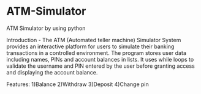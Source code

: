 # ATM-Simulator

ATM Simulator by using python

Introduction -
The ATM (Automated teller machine) Simulator System provides an interactive platform for users to simulate their banking transactions in a controlled environment. The program stores user data including names, PINs and account balances in lists. It uses while loops to validate the username and PIN entered by the user before granting access and displaying the account balance.


Features: 1)Balance 2)Withdraw 3)Deposit 4)Change pin
